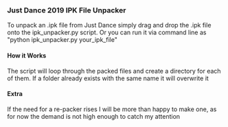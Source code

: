 <h3>Just Dance 2019 IPK File Unpacker</h3>
<p>
 To unpack an .ipk file from Just Dance simply drag and drop the .ipk file onto the ipk_unpacker.py script.
 Or you can run it via command line as "python ipk_unpacker.py your_ipk_file"
</p>

<h4>How it Works</h4>
<p>The script will loop through the packed files and create a directory for each of them. If a folder already exists with the same name it will overwrite it</p>

<h4>Extra</h4>
<p>If the need for a re-packer rises I will be more than happy to make one, as for now the demand is not high enough to catch my attention</p>
